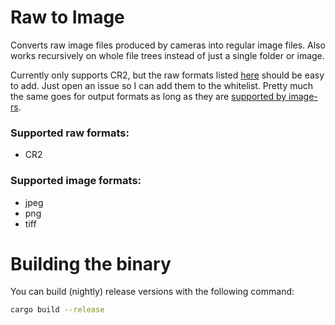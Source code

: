 # Raw to Image

Converts raw image files produced by cameras into regular image files.
Also works recursively on whole file trees instead of just a single folder or image.

Currently only supports CR2, but the raw formats listed [here](https://crates.io/crates/rawloader/) should be easy to add.
Just open an issue so I can add them to the whitelist.
Pretty much the same goes for output formats as long as they are [supported by image-rs](https://docs.rs/image/latest/image/codecs/index.html).

### Supported raw formats:
* CR2

### Supported image formats:
* jpeg
* png
* tiff


# Building the binary
You can build (nightly) release versions with the following command:
```sh
cargo build --release
```
